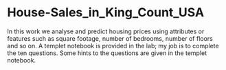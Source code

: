 # House-Sales_in_King_Count_USA
In this work we analyse and predict housing prices using attributes or features such as square footage, number of bedrooms, 
number of floors and so on. A templet notebook is provided in the lab; my job is to complete the ten questions. 
Some hints to the questions are given in the templet notebook. 
